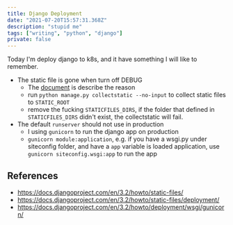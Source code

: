 ```yaml
---
title: Django Deployment
date: "2021-07-20T15:57:31.368Z"
description: "stupid me"
tags: ["writing", "python", "django"]
private: false
---
```


Today I'm deploy django to k8s, and it have something I will like to remember.

- The static file is gone when turn off DEBUG
  - The [document](https://docs.djangoproject.com/en/3.2/howto/static-files/) is describe the reason
  - run `python manage.py collectstatic --no-input` to collect static files to `STATIC_ROOT`
  - remove the fucking `STATICFILES_DIRS`, if the folder that defined in `STATICFILES_DIRS` didn't exist, the collectstatic will fail.
- The default `runserver` should not use in production
  - I using `gunicorn` to run the django app on production
  - `gunicorn module:application`, e.g. if you have a wsgi.py under siteconfig folder, and have a `app` variable is loaded application, use `gunicorn siteconfig.wsgi:app` to run the app

## References
- https://docs.djangoproject.com/en/3.2/howto/static-files/
- https://docs.djangoproject.com/en/3.2/howto/static-files/deployment/
- https://docs.djangoproject.com/en/3.2/howto/deployment/wsgi/gunicorn/